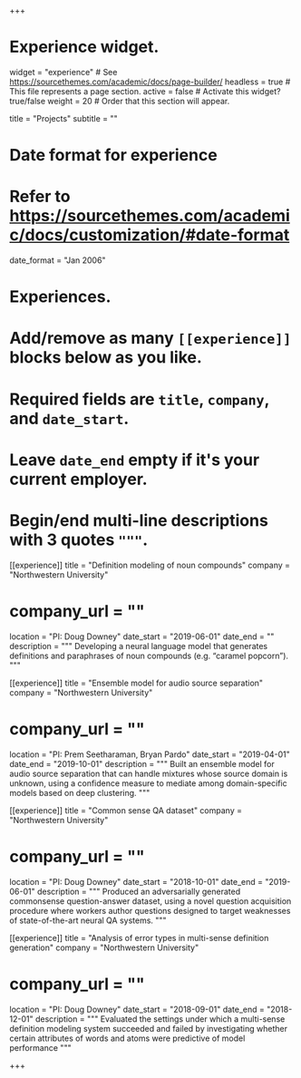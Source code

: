 +++
# Experience widget.
widget = "experience"  # See https://sourcethemes.com/academic/docs/page-builder/
headless = true  # This file represents a page section.
active = false  # Activate this widget? true/false
weight = 20  # Order that this section will appear.

title = "Projects"
subtitle = ""

# Date format for experience
#   Refer to https://sourcethemes.com/academic/docs/customization/#date-format
date_format = "Jan 2006"

# Experiences.
#   Add/remove as many `[[experience]]` blocks below as you like.
#   Required fields are `title`, `company`, and `date_start`.
#   Leave `date_end` empty if it's your current employer.
#   Begin/end multi-line descriptions with 3 quotes `"""`.
[[experience]]
  title = "Definition modeling of noun compounds"
  company = "Northwestern University"
# company_url = ""
  location = "PI: Doug Downey"
  date_start = "2019-06-01"
  date_end = ""
  description = """
  Developing a neural language model that generates definitions and paraphrases of noun compounds (e.g. “caramel popcorn”).
  """

[[experience]]
  title = "Ensemble model for audio source separation"
  company = "Northwestern University"
# company_url = ""
  location = "PI: Prem Seetharaman, Bryan Pardo"
  date_start = "2019-04-01"
  date_end = "2019-10-01"
  description = """
  Built an ensemble model for audio source separation that can handle mixtures whose source domain is unknown, using a confidence measure to mediate among domain-specific models based on deep clustering.
  """

[[experience]]
  title = "Common sense QA dataset"
  company = "Northwestern University"
# company_url = ""
  location = "PI: Doug Downey"
  date_start = "2018-10-01"
  date_end = "2019-06-01"
  description = """
  Produced an adversarially generated commonsense question-answer dataset, using a novel question acquisition procedure where workers author questions designed to target weaknesses of state-of-the-art neural QA systems.
  """

[[experience]]
  title = "Analysis of error types in multi-sense definition generation"
  company = "Northwestern University"
# company_url = ""
  location = "PI: Doug Downey"
  date_start = "2018-09-01"
  date_end = "2018-12-01"
  description = """
  Evaluated the settings under which a multi-sense definition modeling system succeeded and failed by investigating whether certain attributes of words and atoms were predictive of model performance
  """

+++
